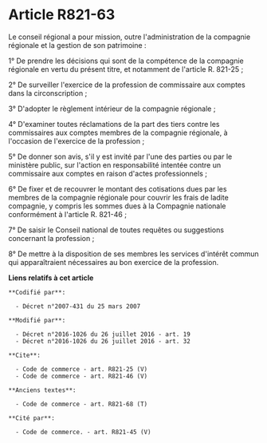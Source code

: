 # Article R821-63

Le conseil régional a pour mission, outre l'administration de la compagnie régionale et la gestion de son patrimoine : 

1° De prendre les décisions qui sont de la compétence de la compagnie régionale en vertu du présent titre, et notamment de
l'article R. 821-25 ; 

2° De surveiller l'exercice de la profession de commissaire aux comptes dans la circonscription ; 

3° D'adopter le règlement intérieur de la compagnie régionale ; 

4° D'examiner toutes réclamations de la part des tiers contre les commissaires aux comptes membres de la compagnie régionale,
à l'occasion de l'exercice de la profession ; 

5° De donner son avis, s'il y est invité par l'une des parties ou par le ministère public, sur l'action en responsabilité
intentée contre un commissaire aux comptes en raison d'actes professionnels ; 

6° De fixer et de recouvrer le montant des cotisations dues par les membres de la compagnie régionale pour couvrir les frais
de ladite compagnie, y compris les sommes dues à la Compagnie nationale conformément à l'article R. 821-46 ; 

7° De saisir le Conseil national de toutes requêtes ou suggestions concernant la profession ; 

8° De mettre à la disposition de ses membres les services d'intérêt commun qui apparaîtraient nécessaires au bon exercice de
la profession.

**Liens relatifs à cet article**

	**Codifié par**:

	  - Décret n°2007-431 du 25 mars 2007

	**Modifié par**:

	  - Décret n°2016-1026 du 26 juillet 2016 - art. 19
	  - Décret n°2016-1026 du 26 juillet 2016 - art. 32

	**Cite**:

	  - Code de commerce - art. R821-25 (V)
	  - Code de commerce - art. R821-46 (V)

	**Anciens textes**:

	  - Code de commerce - art. R821-68 (T)

	**Cité par**:

	  - Code de commerce. - art. R821-45 (V)
